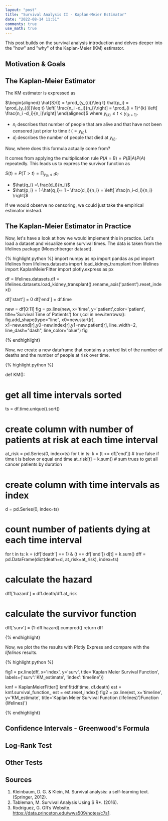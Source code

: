 ```yaml
---
layout: "post"
title: "Survival Analysis II - Kaplan-Meier Estimator"
date: "2022-08-14 11:51"
comments: true
use_math: true
---
```


This post builds on the survival analysis introduction and delves deeper into the "how" and "why" of the Kaplan-Meier (KM) estimator.


## Motivation & Goals

## The Kaplan-Meier Estimator

The KM estimator is expressed as

$\begin{aligned} \hat{S}(t) = \prod_{y_{(i)}\leq t} \hat{p_i} = \prod_{y_{(i)}\leq t} \left[ \frac{n_i -d_i}{n_i}\right] 
= \prod_{i = 1}^{k} \left[ \frac{n_i -d_i}{n_i}\right] \end{aligned}$ where $y_{(k)} \leq t < y_{(k+1)}$.

- $n_i$ describes that number of people that are alive and that have not been censored just prior to time $t$ ($=y_{(i)}$).
- $d_i$ describes the number of people that died at $y_{(i)}$.

Now, where does this formula actually come from?

It comes from applying the multiplication rule $P(A \cap B) = P(B\vert A)P(A)$ repeatedly. This leads us to express the survivor function as

$S(t) = P(T>t) = \prod_{y_{(i)}\leq t} p_i$

- $\hat{q_i} =\ frac{d_i}{n_i}$
- $\hat{p_i} = 1-\hat{q_i}= 1 - \frac{d_i}{n_i} = \left[ \frac{n_i-d_i}{n_i} \right]$

If we would observe no censoring, we could just take the empirical estimator instead.

## The Kaplan-Meier Estimator in Practice

Now, let's have a look at how we would implement this in practice. Let's load a dataset and visualize some survival times. The data is taken from the lifelines package (Moeschberger dataset).

{% highlight python %}
import numpy as np
import pandas as pd
import lifelines
from lifelines.datasets import load_kidney_transplant
from lifelines import KaplanMeierFitter
import plotly.express as px


df = lifelines.datasets.df = lifelines.datasets.load_kidney_transplant().rename_axis('patient').reset_index()

df['start'] = 0
df['end'] = df.time

new = df[0:11]
fig = px.line(new, x='time', y='patient',color='patient', title='Survival Time of Patients')
for r,col in new.iterrows():  
    fig.add_shape(type="line", x0=new.start[r], x1=new.end[r],y0=new.index[r],y1=new.patient[r], line_width=2, line_dash="dash", line_color="blue")
fig

{% endhighlight}

Now, we create a new dataframe that contains a sorted list of the number of deaths and the number of people at risk over time. 

{% highlight python %}

def KM():
   # get all time intervals sorted
   ts = df.time.unique().sort()
   # create column with number of patients at risk at each time interval
   at_risk = pd.Series(0, index=ts)
   for t in ts:
      k = (t <= df['end']) # true false if time t is below or equal end time
      at_risk[t] = k.sum() # sum trues to get all cancer patients by duration
    
   # create column with time intervals as index
   d = pd.Series(0, index=ts)
   # count number of patients dying at each time interval
   for t in ts:
      k = (df['death'] == 1) & (t == df['end'])
      d[t] = k.sum()
      dff = pd.DataFrame(dict(death=d, 
            at_risk=at_risk), index=ts)
   # calculate the hazard
   dff['hazard'] = dff.death/dff.at_risk
   # calculate the survivor function
   dff['surv'] = (1-dff.hazard).cumprod()
   return dff


{% endhighlight}

Now, we plot the the results with Plotly Express and compare with the *lifelines* results.

{% highlight python %}

fig1 = px.line(dff, x='index',  y='surv', title='Kaplan Meier Survival Function', labels={'surv':'KM_estimate', 'index':'timeline'})

kmf = KaplanMeierFitter()
kmf.fit(df.time, df.death)
est = kmf.survival_function_
est = est.reset_index()
fig2 = px.line(est, x='timeline',  y='KM_estimate', title='Kaplan Meier Survival Function (lifelines)')Function (lifelines)')

{% endhighlight}

## Confidence Intervals - Greenwood's Formula

## Log-Rank Test

## Other Tests

## Sources

1. Kleinbaum, D. G. & Klein, M. Survival analysis: a self-learning text. (Springer, 2012).
2. Tableman, M. Survival Analysis Using S R*. (2016).
3. Rodriguez, G. GR’s Website. https://data.princeton.edu/wws509/notes/c7s1.
